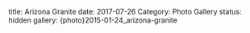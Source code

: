 title: Arizona Granite
date: 2017-07-26
Category: Photo Gallery
status: hidden
gallery: {photo}2015-01-24_arizona-granite

